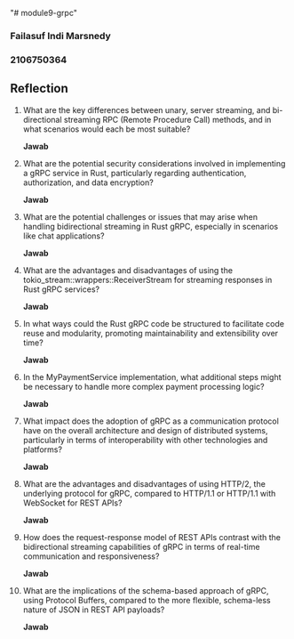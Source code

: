 "# module9-grpc" 
### Failasuf Indi Marsnedy
### 2106750364

## Reflection

1. What are the key differences between unary, server streaming, and bi-directional streaming RPC (Remote Procedure Call) methods, and in what scenarios would each be most suitable?

    **Jawab**


2. What are the potential security considerations involved in implementing a gRPC service in Rust, particularly regarding authentication, authorization, and data encryption?

    **Jawab**


3. What are the potential challenges or issues that may arise when handling bidirectional streaming in Rust gRPC, especially in scenarios like chat applications?

    **Jawab**


4. What are the advantages and disadvantages of using the tokio_stream::wrappers::ReceiverStream for streaming responses in Rust gRPC services?

    **Jawab**


5. In what ways could the Rust gRPC code be structured to facilitate code reuse and modularity, promoting maintainability and extensibility over time?

    **Jawab**



6. In the MyPaymentService implementation, what additional steps might be necessary to handle more complex payment processing logic?

    **Jawab**


7. What impact does the adoption of gRPC as a communication protocol have on the overall architecture and design of distributed systems, particularly in terms of interoperability with other technologies and platforms?

    **Jawab**


8. What are the advantages and disadvantages of using HTTP/2, the underlying protocol for gRPC, compared to HTTP/1.1 or HTTP/1.1 with WebSocket for REST APIs?

    **Jawab**


9. How does the request-response model of REST APIs contrast with the bidirectional streaming capabilities of gRPC in terms of real-time communication and responsiveness?

    **Jawab**


10. What are the implications of the schema-based approach of gRPC, using Protocol Buffers, compared to the more flexible, schema-less nature of JSON in REST API payloads?

    **Jawab**
